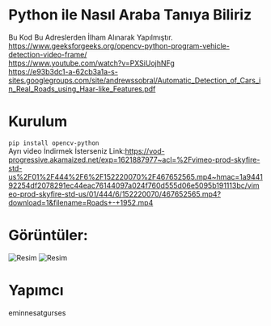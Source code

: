 # Python ile Nasıl Araba Tanıya Biliriz
Bu Kod  Bu Adreslerden İlham Alınarak Yapılmıştır.<br>
https://www.geeksforgeeks.org/opencv-python-program-vehicle-detection-video-frame/<br>
https://www.youtube.com/watch?v=PXSiUojhNFg<br>
https://e93b3dc1-a-62cb3a1a-s-sites.googlegroups.com/site/andrewssobral/Automatic_Detection_of_Cars_in_Real_Roads_using_Haar-like_Features.pdf<br>
# Kurulum
```pip install opencv-python```<br>
Ayrı video İndirmek İsterseniz Link:https://vod-progressive.akamaized.net/exp=1621887977~acl=%2Fvimeo-prod-skyfire-std-us%2F01%2F444%2F6%2F152220070%2F467652565.mp4~hmac=1a944192254df2078291ec44eac76144097a024f760d555d06e5095b191113bc/vimeo-prod-skyfire-std-us/01/444/6/152220070/467652565.mp4?download=1&filename=Roads+-+1952.mp4<br>
# Görüntüler:
![Resim](img/1.png)
![Resim](img/2.PNG)
# Yapımcı
eminnesatgurses
